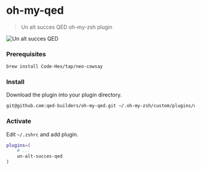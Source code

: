 # oh-my-qed
> Un alt succes QED oh-my-zsh plugin

![Un alt succes QED](https://github.com/qed-builders/oh-my-qed/assets/5159921/d0ec3ee0-c006-4463-8291-0202d0e13c0a)

### Prerequisites

```sh
brew install Code-Hex/tap/neo-cowsay
```

### Install

Download the plugin into your plugin directory.

```sh
git@github.com:qed-builders/oh-my-qed.git ~/.oh-my-zsh/custom/plugins/un-alt-succes-qed
```

### Activate

Edit `~/.zshrc` and add plugin.

```sh
plugins=(
    # ...
    un-alt-succes-qed
)
```


